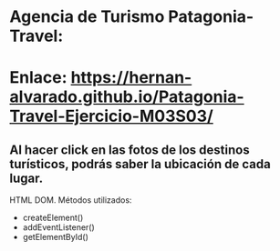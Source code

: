 # Agencia de Turismo Patagonia-Travel:
# Enlace: https://hernan-alvarado.github.io/Patagonia-Travel-Ejercicio-M03S03/

## Al hacer click en las fotos de los destinos turísticos, podrás saber la ubicación de cada lugar.

HTML DOM.
Métodos utilizados:
- createElement()
- addEventListener()
- getElementById()

